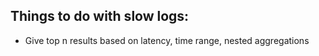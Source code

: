 Things to do with slow logs:
---------------------------
 - Give top n results based on latency, time range, nested aggregations
